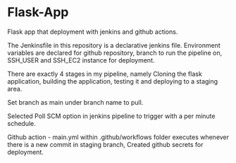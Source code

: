 # Flask-App
Flask app that deployment with jenkins and github actions.

The Jenkinsfile in this repository is a declarative jenkins file.
Environment variables are declared for github repository, branch to run the pipeline on, SSH_USER and SSH_EC2 instance for deployment.

There are exactly 4 stages in my pipeline, namely
Cloning the flask application, building the application, testing it and deploying to a staging area.

Set branch as main under branch name to pull.

Selected Poll SCM option in jenkins pipeline to trigger with a per minute schedule.


Github action -
main.yml within .github/workflows folder executes whenever there is a new commit in staging branch, 
Created github secrets for deployment.

